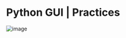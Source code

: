 # Python GUI | Practices
![image](https://github.com/user-attachments/assets/8f32a602-457c-481d-91fd-b5e76c7168f8)
